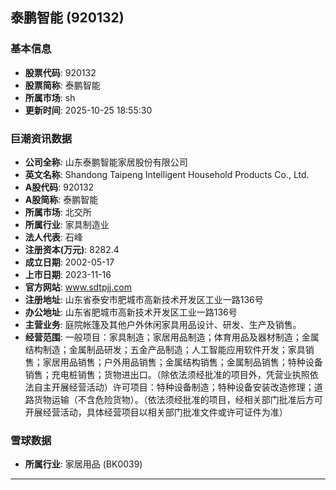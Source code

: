 ## 泰鹏智能 (920132)

### 基本信息

- **股票代码**: 920132
- **股票简称**: 泰鹏智能
- **所属市场**: sh
- **更新时间**: 2025-10-25 18:55:30

### 巨潮资讯数据

- **公司全称**: 山东泰鹏智能家居股份有限公司
- **英文名称**: Shandong Taipeng Intelligent Household Products Co., Ltd.
- **A股代码**: 920132
- **A股简称**: 泰鹏智能
- **所属市场**: 北交所
- **所属行业**: 家具制造业
- **法人代表**: 石峰
- **注册资本(万元)**: 8282.4
- **成立日期**: 2002-05-17
- **上市日期**: 2023-11-16
- **官方网站**: www.sdtpjj.com
- **注册地址**: 山东省泰安市肥城市高新技术开发区工业一路136号
- **办公地址**: 山东省肥城市高新技术开发区工业一路136号
- **主营业务**: 庭院帐篷及其他户外休闲家具用品设计、研发、生产及销售。
- **经营范围**: 一般项目：家具制造；家居用品制造；体育用品及器材制造；金属结构制造；金属制品研发；五金产品制造；人工智能应用软件开发；家具销售；家居用品销售；户外用品销售；金属结构销售；金属制品销售；特种设备销售；充电桩销售；货物进出口。（除依法须经批准的项目外，凭营业执照依法自主开展经营活动）许可项目：特种设备制造；特种设备安装改造修理；道路货物运输（不含危险货物）。（依法须经批准的项目，经相关部门批准后方可开展经营活动，具体经营项目以相关部门批准文件或许可证件为准）

### 雪球数据

- **所属行业**: 家居用品 (BK0039)

---
